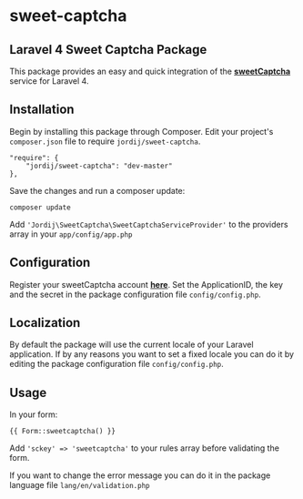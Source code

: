 sweet-captcha
=============

Laravel 4 Sweet Captcha Package
-------------------------------

This package provides an easy and quick integration of the **[sweetCaptcha](http://www.sweetcaptcha.com)** service for Laravel 4.

Installation
------------

Begin by installing this package through Composer. Edit your project's `composer.json` file to require `jordij/sweet-captcha`.

```
"require": {
	"jordij/sweet-captcha": "dev-master"
},
```

Save the changes and run a composer update:

`composer update`

Add `'Jordij\SweetCaptcha\SweetCaptchaServiceProvider'` to the providers array in your `app/config/app.php`

Configuration
------------

Register your sweetCaptcha account **[here](http://www.sweetcaptcha.com/accounts/signup)**. Set the ApplicationID, the key and the secret in the package configuration file `config/config.php`.

Localization
------------

By default the package will use the current locale of your Laravel application. If by any reasons you want to set a fixed locale you can do it by editing the package configuration file `config/config.php`.

Usage
-----

In your form:

```
{{ Form::sweetcaptcha() }}
```
Add `'sckey' => 'sweetcaptcha'` to your rules array before validating the form.

If you want to change the error message you can do it in the package language file `lang/en/validation.php`

